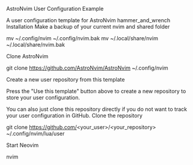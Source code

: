 AstroNvim User Configuration Example

A user configuration template for AstroNvim
hammer_and_wrench Installation
Make a backup of your current nvim and shared folder

mv ~/.config/nvim ~/.config/nvim.bak
mv ~/.local/share/nvim ~/.local/share/nvim.bak

Clone AstroNvim

git clone https://github.com/AstroNvim/AstroNvim ~/.config/nvim

Create a new user repository from this template

Press the "Use this template" button above to create a new repository to store your user configuration.

You can also just clone this repository directly if you do not want to track your user configuration in GitHub.
Clone the repository

git clone https://github.com/<your_user>/<your_repository> ~/.config/nvim/lua/user

Start Neovim

nvim
